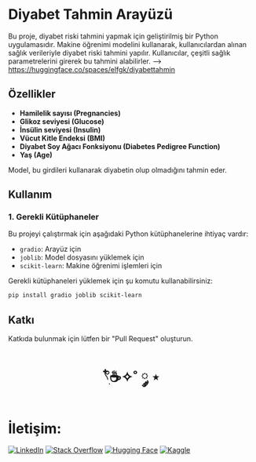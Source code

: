 # Diyabet Tahmin Arayüzü

Bu proje, diyabet riski tahmini yapmak için geliştirilmiş bir Python uygulamasıdır. Makine öğrenimi modelini kullanarak, kullanıcılardan alınan sağlık verileriyle diyabet riski tahmini yapılır. Kullanıcılar, çeşitli sağlık parametrelerini girerek bu tahmini alabilirler. --> https://huggingface.co/spaces/elfgk/diyabettahmin

## Özellikler

- **Hamilelik sayısı (Pregnancies)**
- **Glikoz seviyesi (Glucose)**
- **İnsülin seviyesi (Insulin)**
- **Vücut Kitle Endeksi (BMI)**
- **Diyabet Soy Ağacı Fonksiyonu (Diabetes Pedigree Function)**
- **Yaş (Age)**

Model, bu girdileri kullanarak diyabetin olup olmadığını tahmin eder.

## Kullanım

### 1. Gerekli Kütüphaneler

Bu projeyi çalıştırmak için aşağıdaki Python kütüphanelerine ihtiyaç vardır:

- `gradio`: Arayüz için
- `joblib`: Model dosyasını yüklemek için
- `scikit-learn`: Makine öğrenimi işlemleri için

Gerekli kütüphaneleri yüklemek için şu komutu kullanabilirsiniz:

```bash
pip install gradio joblib scikit-learn
```


## Katkı

Katkıda bulunmak için lütfen bir "Pull Request" oluşturun. 


<h1 align="center"> 𓍢ִ໋☕️✧˚ ༘ ⋆ </h1>

<h1> İletişim: </h1>

[![LinkedIn](https://img.shields.io/badge/LinkedIn-0A66C2?style=for-the-badge&logo=linkedin&logoColor=white)](https://www.linkedin.com/in/elfgk/)
[![Stack Overflow](https://img.shields.io/badge/StackOverflow-FE7A16?style=for-the-badge&logo=stackoverflow&logoColor=white)](https://stackoverflow.com/users/27559679/elfgk)
[![Hugging Face](https://img.shields.io/badge/HuggingFace-9C30FF?style=for-the-badge&logo=huggingface&logoColor=white)](https://huggingface.co/elfgk)
[![Kaggle](https://img.shields.io/badge/Kaggle-20BEFF?style=for-the-badge&logo=kaggle&logoColor=white)](https://www.kaggle.com/elfgkk)



